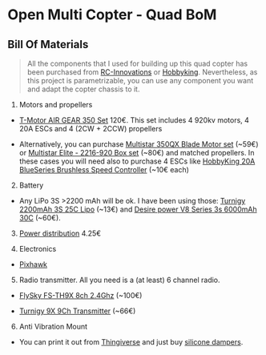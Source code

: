 # Open Multi Copter - Quad BoM #

## Bill Of Materials ##

> All the components that I used for building up this quad copter has been purchased from [RC-Innovations](rci-innovations.com "RC-Innovations") or [Hobbyking](http://www.hobbyking.com "Hobbyking"). Nevertheless, as this project is parametrizable, you can use any component you want and adapt the copter chassis to it.

1. Motors and propellers

 - [T-Motor AIR GEAR 350 Set](https://rc-innovations.es/Motores-multirrotores-aeromodelismo-brushless/TMotor-motores-para-multicopteros-drones-RC-Innovations-distribuidor-oficial/T-motor-pack-motores-drones/motores-T-motor-air-gear-350-pack-esc-20A-helices-phantom-F450 "T-Motor AIR GEAR 350 Set") 120€. This set includes 4 920kv motors, 4 20A ESCs and 4 (2CW + 2CCW) propellers
 
 - Alternatively, you can purchase [Multistar 350QX Blade Motor set](http://www.hobbyking.com/hobbyking/store/__54277__Multistar_350QX_Blade_Motor_set_4pcs_Box_2209_1200KV.html "Multistar 350QX Blade Motor set") (~59€) or [Multistar Elite - 2216-920 Box set](http://www.hobbyking.com/hobbyking/store/uh_viewItem.asp?idProduct=74770 "Multistar Elite - 2216-920 Box set") (~80€) and matched propellers. In these cases you will need also to purchase 4 ESCs like [HobbyKing 20A BlueSeries Brushless Speed Controller](https://www.hobbyking.com/hobbyking/store/uh_viewItem.asp?idProduct=39253 "HobbyKing 20A BlueSeries Brushless Speed Controller") (~10€ each)
 
2. Battery

 - Any LiPo 3S >2200 mAh will be ok. I have been using those: [Turnigy 2200mAh 3S 25C Lipo](https://www.hobbyking.com/hobbyking/store/__35819__Turnigy_2200mAh_3S_25C_Lipo_Pack_EU_Warehouse_.html "Turnigy 2200mAh 3S 25C Lipo") (~13€) and [Desire power V8 Series 3s 6000mAh 30C](https://rc-innovations.es/Baterias-para-drones-aviones-multicopteros-RC/Baterias-LiPo-multicopteros-aeromodelismo/Baterias-lipo-3s-calidad/desire-power-3s-6000-30c "Desire power V8 Series 3s 6000mAh 30C") (~60€).
 
3. [Power distribution](https://rc-innovations.es/Accesorios-aeromodelismo/Conectores-cables/Placa-de-potencia-soldaduras-multicoptero-negra "Power distribution") 4.25€

4. Electronics

 - [Pixhawk](https://rc-innovations.es/Multicopteros-drones-multirrotores-RPAs/multicopteros-Pixhawk/controladora-autopiloto-Pixhawk-avion-multicoptero-uav-RPAs-GPS-osd-telemetria-amperimetro "Pixhawk")
 
5. Radio transmitter. All you need is a (at least) 6 channel radio.

 - [FlySky FS-TH9X 8ch 2.4Ghz](https://rc-innovations.es/rc-transmiters/FlySky-rc-2.4Ghz/flysky-2.4g-9ch-radio-model-transmitterreceiver-fs-th9x-flysky "FlySky FS-TH9X 8ch 2.4Ghz") (~100€)
 
 - [Turnigy 9X 9Ch Transmitter](https://www.hobbyking.com/hobbyking/store/__8992__Turnigy_9X_9Ch_Transmitter_w_Module_8ch_Receiver_Mode_2_v2_Firmware_.html "Turnigy 9X 9Ch Transmitter") (~66€)
 
6. Anti Vibration Mount

 - You can print it out from [Thingiverse](http://www.thingiverse.com/thing:160655 "Thingiverse") and just buy [silicone dampers](https://rc-innovations.es/silicone-dampers.-4-units-siliconeballblue-rci-innovations-en "Silicone dampers").
 
